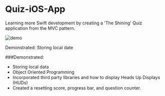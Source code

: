 # Quiz-iOS-App
Learning more Swift development by creating a 'The Shining' Quiz application from the MVC pattern.

![demo](https://github.com/TylerAStephens/Quiz-iOS-App/blob/master/ReadMe-GIF/ShiningTestGif2.gif)

Demonstrated:
Storing local date

###Demonstrated: 

- Storing local data
- Object Oriented Programming
- Incorporated third party libraries and how to display Heads Up Displays (HUDs)
- Created a resetting score, progress bar, and question counter. 

